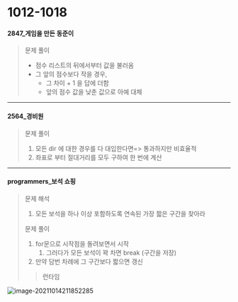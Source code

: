 # 1012-1018

#### 2847_게임을 만든 동준이

> 문제 풀이
>
> - 점수 리스트의 뒤에서부터 값을 불러옴 
> - 그 앞의 점수보다 작을 경우,
>   - 그 차이 + 1 을 답에 더함 
>   - 앞의 점수 값을 낮춘 값으로 아예 대체 

<hr>

#### 2564_경비원


> 문제 풀이
>
> 1. 모든 dir 에 대한 경우를 다 대입한다면=> 통과하지만 비효율적 
> 2. 좌표로 부터 절대거리를 모두 구하여 한 번에 계산 

<hr>

#### programmers_보석 쇼핑

> 문제 해석
>
> 1. 모든 보석을 하나 이상 포함하도록 연속된 가장 짧은 구간을 찾아라
>
> 문제 풀이
>
> 1. for문으로 시작점을 돌려보면서 시작 
>    1. 그러다가 모든 보석이 꽉 차면 break (구간을 저장)
> 2. 만약 담번 차례에 그 구간보다 짧으면 갱신 
>
> > 런타임

![image-20211014211852285](C:\Users\multicampus\AppData\Roaming\Typora\typora-user-images\image-20211014211852285.png)



